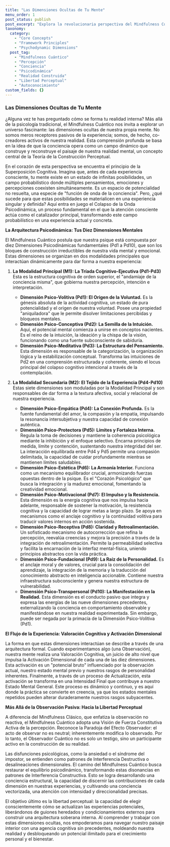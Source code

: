 ```yaml
---
title: "Las Dimensiones Ocultas de Tu Mente"
menu_order: 1
post_status: publish
post_excerpt: "Explora la revolucionaria perspectiva del Mindfulness Cuántico, que revela cómo tu mente construye la realidad. Descubre las diez dimensiones psicodinámicas que conforman tu experiencia, desde la voluntad hasta la manifestación, y aprende a navegar tu paisaje interior para alcanzar una libertad perceptual sin precedentes."
taxonomy:
  category:
    - "Core Concepts"
    - "Framework Principles"
    - "Psychodynamic Dimensions"
  post_tag:
    - "Mindfulness Cuántico"
    - "Percepción"
    - "Conciencia"
    - "Psicodinámica"
    - "Realidad Construida"
    - "Libertad Perceptual"
    - "Autoconocimiento"
custom_fields: {}
---
```


### Las Dimensiones Ocultas de Tu Mente

¿Alguna vez te has preguntado cómo se forma tu realidad interna? Más allá de la psicología tradicional, el Mindfulness Cuántico nos invita a explorar un universo fascinante: las dimensiones ocultas de nuestra propia mente. No somos meros receptores pasivos de la experiencia; somos, de hecho, co-creadores activos de nuestra realidad. Esta comprensión profunda se basa en la idea de que la conciencia opera como un campo dinámico que construye y reconstruye el paisaje de nuestra realidad mental, un concepto central de la Teoría de la Construcción Perceptual.

En el corazón de esta perspectiva se encuentra el principio de la Superposición Cognitiva. Imagina que, antes de cada experiencia consciente, tu mente existe en un estado de infinitas posibilidades, un campo probabilístico donde múltiples pensamientos, emociones y percepciones coexisten simultáneamente. Es un espacio de potencialidad no resuelta, una especie de "función de onda de la conciencia". Pero, ¿qué sucede para que estas posibilidades se materialicen en una experiencia singular y definida? Aquí entra en juego el Colapso de la Onda Psicodinámica, un proceso fundamental en el que la atención consciente actúa como el catalizador principal, transformando este campo probabilístico en una experiencia actual y concreta.

**La Arquitectura Psicodinámica: Tus Diez Dimensiones Mentales**

El Mindfulness Cuántico postula que nuestra psique está compuesta por diez Dimensiones Psicodinámicas fundamentales (Pd1 a Pd10), que son los bloques de construcción irreductibles de nuestra vida mental y emocional. Estas dimensiones se organizan en dos modalidades principales que interactúan dinámicamente para dar forma a nuestra experiencia:

1.  **La Modalidad Principal (M1): La Tríada Cognitivo-Ejecutiva (Pd1-Pd3)**
    Esta es la estructura cognitiva de orden superior, el "andamiaje de la conciencia misma", que gobierna nuestra percepción, intención e interpretación.

    *   **Dimensión Psico-Volitiva (Pd1): El Origen de la Voluntad.** Es la génesis absoluta de la actividad cognitiva, un estado de pura potencialidad y el origen de nuestra voluntad. Posee una propiedad "aniquiladora" que le permite disolver limitaciones percibidas y bloqueos mentales.
    *   **Dimensión Psico-Conceptiva (Pd2): La Semilla de la Intuición.** Aquí, el potencial mental comienza a unirse en conceptos nacientes. Es el reino de la intuición, la ideación y la chispa de la visión, funcionando como una fuente subconsciente de sabiduría.
    *   **Dimensión Psico-Meditativa (Pd3): La Estructura del Pensamiento.** Esta dimensión es responsable de la categorización, la organización lógica y la estabilización conceptual. Transforma las intuiciones de Pd2 en una comprensión estructurada y coherente, siendo el locus principal del colapso cognitivo intencional a través de la contemplación.

2.  **La Modalidad Secundaria (M2): El Tejido de la Experiencia (Pd4-Pd10)**
    Estas siete dimensiones son moduladas por la Modalidad Principal y son responsables de dar forma a la textura afectiva, social y relacional de nuestra experiencia.

    *   **Dimensión Psico-Empática (Pd4): La Conexión Profunda.** Es la fuente fundamental del amor, la compasión y la empatía, impulsando la resonancia intersubjetiva y nuestra capacidad de conexión auténtica.
    *   **Dimensión Psico-Protectora (Pd5): Límites y Fortaleza Interna.** Regula la toma de decisiones y mantiene la coherencia psicológica mediante la inhibición y el enfoque selectivo. Encarna principios de medida, límite y contención, sustentando nuestra integridad del ser. La interacción equilibrada entre Pd4 y Pd5 permite una compasión delimitada, la capacidad de cuidar profundamente mientras se mantienen límites saludables.
    *   **Dimensión Psico-Estética (Pd6): La Armonía Interior.** Funciona como un mecanismo equilibrador crucial, armonizando fuerzas opuestas dentro de la psique. Es el "Corazón Psicológico" que busca la integración y la madurez emocional, fomentando la creatividad emocional.
    *   **Dimensión Psico-Motivacional (Pd7): El Impulso y la Resistencia.** Esta dimensión es la energía cognitiva que nos impulsa hacia adelante, responsable de sostener la motivación, la resistencia cognitiva y la capacidad de lograr metas a largo plazo. Se apoya en mecanismos como el anclaje cognitivo y la continuidad volitiva para traducir valores internos en acción sostenida.
    *   **Dimensión Psico-Receptiva (Pd8): Claridad y Retroalimentación.** Un sofisticado mecanismo de autocorrección que refina la percepción, reevalúa creencias y mejora la precisión a través de la integración de retroalimentación. Permite la permeabilidad selectiva y facilita la encarnación de la interfaz mental-física, uniendo principios abstractos con la vida práctica.
    *   **Dimensión Psico-Fundacional (Pd9): La Raíz de la Personalidad.** Es el anclaje moral y de valores, crucial para la consolidación del aprendizaje, la integración de la memoria y la traducción del conocimiento abstracto en inteligencia accionable. Contiene nuestra infraestructura subconsciente y genera nuestra estructura de vulnerabilidad.
    *   **Dimensión Psico-Transpersonal (Pd10): La Manifestación en la Realidad.** Esta dimensión es el conducto pasivo que integra y expresa las energías de las nueve dimensiones precedentes, externalizando la conciencia en comportamiento observable y manifestándose en nuestra realidad experimentada. Sin embargo, puede ser negada por la primacía de la Dimensión Psico-Volitiva (Pd1).

**El Flujo de la Experiencia: Valoración Cognitiva y Activación Dimensional**

La forma en que estas dimensiones interactúan se describe a través de una arquitectura formal. Cuando experimentamos algo (una Observación), nuestra mente realiza una Valoración Cognitiva, un juicio de alto nivel que impulsa la Activación Dimensional de cada una de las diez dimensiones. Esta activación es un "potencial bruto" influenciado por la observación actual, nuestro estado mental previo y nuestros rasgos de personalidad inherentes. Finalmente, a través de un proceso de Actualización, esta activación se transforma en una Intensidad Final que contribuye a nuestro Estado Mental General. Este proceso es dinámico y continuo, y es aquí donde la práctica se convierte en creencia, ya que los estados mentales repetidos pueden alterar duraderamente nuestros rasgos subyacentes.

**Más Allá de la Observación Pasiva: Hacia la Libertad Perceptual**

A diferencia del Mindfulness Clásico, que enfatiza la observación no reactiva, el Mindfulness Cuántico adopta una Visión de Fuerza Constitutiva Activa de la percepción. Reconoce la Paradoja del Efecto Observador: el acto de observar no es neutral; inherentemente modifica lo observado. Por lo tanto, el Observador Cuántico no es solo un testigo, sino un participante activo en la construcción de su realidad.

Las disfunciones psicológicas, como la ansiedad o el síndrome del impostor, se entienden como patrones de Interferencia Destructiva o desalineaciones dimensionales. El camino del Mindfulness Cuántico busca restaurar el equilibrio psicodinámico, transformando estas disonancias en patrones de Interferencia Constructiva. Esto se logra desarrollando una conciencia estructural, la capacidad de discernir las contribuciones de cada dimensión en nuestras experiencias, y cultivando una conciencia vectorizada, una atención con intensidad y direccionalidad precisas.

El objetivo último es la libertad perceptual: la capacidad de elegir conscientemente cómo se actualizan las experiencias potenciales, liberándonos de guiones heredados y condicionamientos externos para construir una arquitectura soberana interna. Al comprender y trabajar con estas dimensiones ocultas, nos empoderamos para navegar nuestro paisaje interior con una agencia cognitiva sin precedentes, moldeando nuestra realidad y desbloqueando un potencial ilimitado para el crecimiento personal y el bienestar.